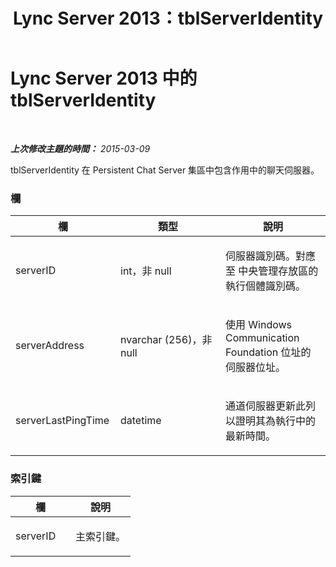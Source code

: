 ﻿---
title: Lync Server 2013：tblServerIdentity
TOCTitle: tblServerIdentity
ms:assetid: 5411c9bc-b0b3-41fc-8b7e-fa71cccd770b
ms:mtpsurl: https://technet.microsoft.com/zh-tw/library/Gg558648(v=OCS.15)
ms:contentKeyID: 49290935
ms.date: 08/10/2015
mtps_version: v=OCS.15
ms.translationtype: HT
---

# Lync Server 2013 中的 tblServerIdentity

 

_**上次修改主題的時間：** 2015-03-09_

tblServerIdentity 在 Persistent Chat Server 集區中包含作用中的聊天伺服器。

### 欄

<table>
<colgroup>
<col style="width: 33%" />
<col style="width: 33%" />
<col style="width: 33%" />
</colgroup>
<thead>
<tr class="header">
<th>欄</th>
<th>類型</th>
<th>說明</th>
</tr>
</thead>
<tbody>
<tr class="odd">
<td><p>serverID</p></td>
<td><p>int，非 null</p></td>
<td><p>伺服器識別碼。對應至 中央管理存放區的執行個體識別碼。</p></td>
</tr>
<tr class="even">
<td><p>serverAddress</p></td>
<td><p>nvarchar (256)，非 null</p></td>
<td><p>使用 Windows Communication Foundation 位址的伺服器位址。</p></td>
</tr>
<tr class="odd">
<td><p>serverLastPingTime</p></td>
<td><p>datetime</p></td>
<td><p>通道伺服器更新此列以證明其為執行中的最新時間。</p></td>
</tr>
</tbody>
</table>


### 索引鍵

<table>
<colgroup>
<col style="width: 50%" />
<col style="width: 50%" />
</colgroup>
<thead>
<tr class="header">
<th>欄</th>
<th>說明</th>
</tr>
</thead>
<tbody>
<tr class="odd">
<td><p>serverID</p></td>
<td><p>主索引鍵。</p></td>
</tr>
</tbody>
</table>

